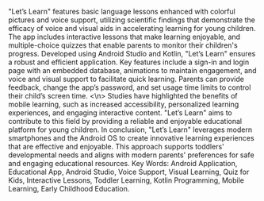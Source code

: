 "Let’s Learn" features basic language lessons enhanced with colorful pictures and voice support, utilizing scientific findings 
that demonstrate the efficacy of voice and visual aids in accelerating learning for young children. The app includes interactive 
lessons that make learning enjoyable, and multiple-choice quizzes that enable parents to monitor their children's progress. 
Developed using Android Studio and Kotlin, "Let’s Learn" ensures a robust and efficient application. Key features include a 
sign-in and login page with an embedded database, animations to maintain engagement, and voice and visual support to 
facilitate quick learning. Parents can provide feedback, change the app’s password, and set usage time limits to control their 
child’s screen time. <\n>
Studies have highlighted the benefits of mobile learning, such as increased accessibility, personalized learning experiences, 
and engaging interactive content. "Let’s Learn" aims to contribute to this field by providing a reliable and enjoyable 
educational platform for young children. 
In conclusion, "Let’s Learn" leverages modern smartphones and the Android OS to create innovative learning experiences that 
are effective and enjoyable. This approach supports toddlers' developmental needs and aligns with modern parents' 
preferences for safe and engaging educational resources. 
Key Words:  Android Application, Educational App, Android Studio, Voice Support, Visual Learning, Quiz for Kids, Interactive 
Lessons, Toddler Learning, Kotlin Programming, Mobile Learning, Early Childhood Education. 
